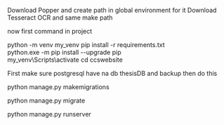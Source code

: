Download Popper and create path in global environment for it
Download Tesseract OCR and same make path

now first command in project

 python -m venv my_venv
 pip install -r requirements.txt    
 python.exe -m pip install --upgrade pip    
 my_venv\Scripts\activate
 cd ccswebsite

First make sure postgresql have na db thesisDB and backup then do this

 python manage.py makemigrations

 python manage.py migrate 

 python manage.py runserver